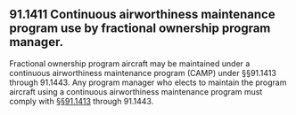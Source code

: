 ## 91.1411   Continuous airworthiness maintenance program use by fractional ownership program manager.
Fractional ownership program aircraft may be maintained under a continuous airworthiness maintenance program (CAMP) under §§91.1413 through 91.1443. Any program manager who elects to maintain the program aircraft using a continuous airworthiness maintenance program must comply with [§§91.1413](1413.md) through 91.1443.